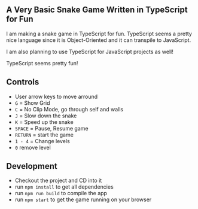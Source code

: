## A Very Basic Snake Game Written in TypeScript for Fun

I am making a snake game in TypeScript for fun. TypeScript seems a pretty nice language since it is Object-Oriented and it can transpile to JavaScript.

I am also planning to use TypeScript for JavaScript projects as well!

TypeScript seems pretty fun!

## Controls
 - User arrow keys to move arround
 - `G` = Show Grid
 - `C` = No Clip Mode, go through self and walls
 - `J` = Slow down the snake
 - `K` = Speed up the snake
 - `SPACE` = Pause, Resume game
 - `RETURN` = start the game
 - `1 - 4` = Change levels
 - `0` remove level
 
 

## Development
 - Checkout the project and CD into it
 - run `npm install` to get all dependencies
 - run `npm run build` to compile the app
 - run `npm start` to get the game running on your browser